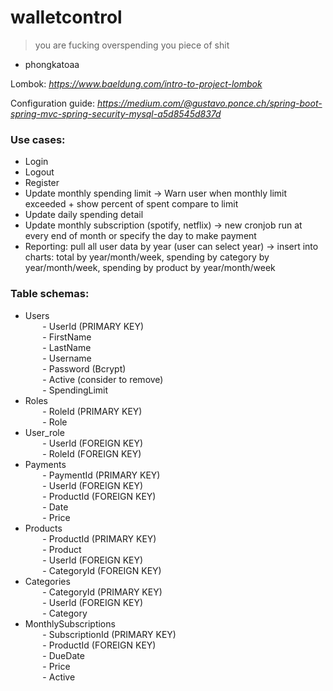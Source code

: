 # walletcontrol
> you are fucking overspending you piece of shit
- phongkatoaa

Lombok: _https://www.baeldung.com/intro-to-project-lombok_

Configuration guide: _https://medium.com/@gustavo.ponce.ch/spring-boot-spring-mvc-spring-security-mysql-a5d8545d837d_

### Use cases:
-	Login
-	Logout
-	Register
-	Update monthly spending limit -> Warn user when monthly limit exceeded + show percent of spent compare to limit
-	Update daily spending detail
-	Update monthly subscription (spotify, netflix) -> new cronjob run at every end of month or specify the day to make payment
-	Reporting: pull all user data by year (user can select year) -> insert into charts: total by year/month/week, spending by category by year/month/week, spending by product by year/month/week

### Table schemas:
-	Users
<br>&nbsp;&nbsp;&nbsp;&nbsp;&nbsp;&nbsp; - UserId (PRIMARY KEY)
<br>&nbsp;&nbsp;&nbsp;&nbsp;&nbsp;&nbsp; - FirstName
<br>&nbsp;&nbsp;&nbsp;&nbsp;&nbsp;&nbsp; - LastName
<br>&nbsp;&nbsp;&nbsp;&nbsp;&nbsp;&nbsp; - Username
<br>&nbsp;&nbsp;&nbsp;&nbsp;&nbsp;&nbsp; - Password (Bcrypt)
<br>&nbsp;&nbsp;&nbsp;&nbsp;&nbsp;&nbsp; - Active (consider to remove)
<br>&nbsp;&nbsp;&nbsp;&nbsp;&nbsp;&nbsp; - SpendingLimit
-	Roles
<br>&nbsp;&nbsp;&nbsp;&nbsp;&nbsp;&nbsp; - RoleId (PRIMARY KEY)
<br>&nbsp;&nbsp;&nbsp;&nbsp;&nbsp;&nbsp; - Role
-	User_role 
<br>&nbsp;&nbsp;&nbsp;&nbsp;&nbsp;&nbsp; - UserId (FOREIGN KEY)
<br>&nbsp;&nbsp;&nbsp;&nbsp;&nbsp;&nbsp; - RoleId (FOREIGN KEY)
-	Payments
<br>&nbsp;&nbsp;&nbsp;&nbsp;&nbsp;&nbsp; - PaymentId (PRIMARY KEY)
<br>&nbsp;&nbsp;&nbsp;&nbsp;&nbsp;&nbsp; - UserId (FOREIGN KEY)
<br>&nbsp;&nbsp;&nbsp;&nbsp;&nbsp;&nbsp; - ProductId (FOREIGN KEY)
<br>&nbsp;&nbsp;&nbsp;&nbsp;&nbsp;&nbsp; - Date
<br>&nbsp;&nbsp;&nbsp;&nbsp;&nbsp;&nbsp; - Price
-	Products
<br>&nbsp;&nbsp;&nbsp;&nbsp;&nbsp;&nbsp; - ProductId (PRIMARY KEY)
<br>&nbsp;&nbsp;&nbsp;&nbsp;&nbsp;&nbsp; - Product
<br>&nbsp;&nbsp;&nbsp;&nbsp;&nbsp;&nbsp; - UserId (FOREIGN KEY)
<br>&nbsp;&nbsp;&nbsp;&nbsp;&nbsp;&nbsp; - CategoryId (FOREIGN KEY)
-	Categories
<br>&nbsp;&nbsp;&nbsp;&nbsp;&nbsp;&nbsp; - CategoryId (PRIMARY KEY)
<br>&nbsp;&nbsp;&nbsp;&nbsp;&nbsp;&nbsp; - UserId (FOREIGN KEY)
<br>&nbsp;&nbsp;&nbsp;&nbsp;&nbsp;&nbsp; - Category
-	MonthlySubscriptions
<br>&nbsp;&nbsp;&nbsp;&nbsp;&nbsp;&nbsp; - SubscriptionId (PRIMARY KEY)
<br>&nbsp;&nbsp;&nbsp;&nbsp;&nbsp;&nbsp; - ProductId (FOREIGN KEY)
<br>&nbsp;&nbsp;&nbsp;&nbsp;&nbsp;&nbsp; - DueDate
<br>&nbsp;&nbsp;&nbsp;&nbsp;&nbsp;&nbsp; - Price
<br>&nbsp;&nbsp;&nbsp;&nbsp;&nbsp;&nbsp; - Active
